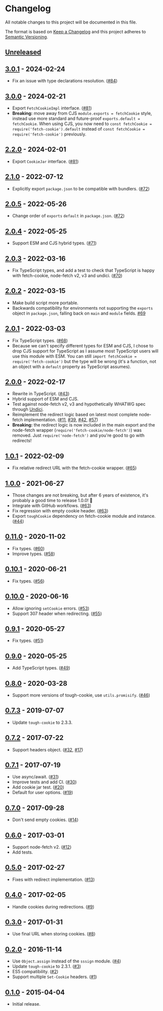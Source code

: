 # Changelog
All notable changes to this project will be documented in this file.

The format is based on [Keep a Changelog](http://keepachangelog.com/en/1.0.0/)
and this project adheres to [Semantic Versioning](http://semver.org/spec/v2.0.0.html).

## [Unreleased]

## [3.0.1] - 2024-02-24
* Fix an issue with type declarations resolution. ([#84])

## [3.0.0] - 2024-02-21
* Export `FetchCookieImpl` interface. ([#81])
* **Breaking:** move away from CJS `module.exports = fetchCookie` style,
  instead use more standard and future-proof `exports.default = fetchCookie`.
  When using CJS, you now need to `const fetchCookie = require('fetch-cookie').default`
  instead of `const fetchCookie = require('fetch-cookie')` previously.

## [2.2.0] - 2024-02-01
* Export `CookieJar` interface. ([#81])

## [2.1.0] - 2022-07-12
* Explicitly export `package.json` to be compatible with bundlers. ([#72])

## [2.0.5] - 2022-05-26
* Change order of `exports` `default` in `package.json`. ([#72])

## [2.0.4] - 2022-05-25
* Support ESM and CJS hybrid types. ([#71])

## [2.0.3] - 2022-03-16
* Fix TypeScript types, and add a test to check that TypeScript is happy
  with fetch-cookie, node-fetch v2, v3 and undici. ([#70])

## [2.0.2] - 2022-03-15
* Make build script more portable.
* Backwards compatibility for environments not supporting the `exports`
  object in `package.json`, falling back on `main` and `module` fields. [#69]

## [2.0.1] - 2022-03-03
* Fix TypeScript types. ([#68])
* Because we can't specify different types for ESM and CJS, I chose to
  drop CJS support for TypeScript as I assume most TypeScript users will
  use this module with ESM. You can still `import fetchCookie = require('fetch-cookie')`
  but the type will be wrong (it's a function, not an object with a
  `default` property as TypeScript assumes).

## [2.0.0] - 2022-02-17
* Rewrite in TypeScript. ([#43])
* Hybrid support of ESM and CJS.
* Test against node-fetch v2, v3 and hypothetically WHATWG
  spec through [Undici](https://github.com/nodejs/undici).
* Reimplement the redirect logic based on latest most complete
  node-fetch implementation. ([#11], [#39], [#42], [#57])
* **Breaking:** the redirect logic is now included in the main
  export and the node-fetch wrapper (`require('fetch-cookie/node-fetch')`)
  was removed. Just `require('node-fetch')` and you're good to go with
  redirects!

## [1.0.1] - 2022-02-09
* Fix relative redirect URL with the fetch-cookie wrapper. ([#65])

## [1.0.0] - 2021-06-27
* Those changes are not breaking, but after 6 years of existence,
  it's probably a good time to release 1.0.0! 🎉
* Integrate with GitHub workflows. ([#63])
* Fix regression with empty cookie header. ([#63])
* Export `toughCookie` dependency on fetch-cookie module and instance. ([#44])

## [0.11.0] - 2020-11-02
* Fix types. ([#60])
* Improve types. ([#58])

## [0.10.1] - 2020-06-21
* Fix types. ([#56])

## [0.10.0] - 2020-06-16
* Allow ignoring `setCookie` errors. ([#53])
* Support 307 header when redirecting. ([#55])

## [0.9.1] - 2020-05-27
* Fix types. ([#51])

## [0.9.0] - 2020-05-25
* Add TypeScript types. ([#49])

## [0.8.0] - 2020-03-28
* Support more versions of tough-cookie, use `utils.promisify`. ([#46])

## [0.7.3] - 2019-07-07
* Update `tough-cookie` to 2.3.3.

## [0.7.2] - 2017-07-22
* Support headers object. ([#32], [#17])

## [0.7.1] - 2017-07-19
* Use async/await. ([#31])
* Improve tests and add CI. ([#30])
* Add cookie jar test. ([#20])
* Default for user options. ([#19])

## [0.7.0] - 2017-09-28
* Don't send empty cookies. ([#14])

## [0.6.0] - 2017-03-01
* Support node-fetch v2. ([#12])
* Add tests.

## [0.5.0] - 2017-02-27
* Fixes with redirect implementation. ([#13])

## [0.4.0] - 2017-02-05
* Handle cookies during redirections. ([#9])

## [0.3.0] - 2017-01-31
* Use final URL when storing cookies. ([#8])

## [0.2.0] - 2016-11-14
* Use `Object.assign` instead of the `sssign` module. ([#4])
* Update `tough-cookie` to 2.3.1. ([#3])
* ES5 compatibility. ([#2])
* Support multiple `Set-Cookie` headers. ([#1])

## [0.1.0] - 2015-04-04
* Initial release.

[Unreleased]: https://github.com/valeriangalliat/fetch-cookie/compare/v3.0.1...HEAD
[3.0.1]: https://github.com/valeriangalliat/fetch-cookie/compare/v3.0.0...v3.0.1
[3.0.0]: https://github.com/valeriangalliat/fetch-cookie/compare/v2.2.0...v3.0.0
[2.2.0]: https://github.com/valeriangalliat/fetch-cookie/compare/v2.1.0...v2.2.0
[2.1.0]: https://github.com/valeriangalliat/fetch-cookie/compare/v2.0.5...v2.1.0
[2.0.5]: https://github.com/valeriangalliat/fetch-cookie/compare/v2.0.4...v2.0.5
[2.0.4]: https://github.com/valeriangalliat/fetch-cookie/compare/v2.0.3...v2.0.4
[2.0.3]: https://github.com/valeriangalliat/fetch-cookie/compare/v2.0.2...v2.0.3
[2.0.2]: https://github.com/valeriangalliat/fetch-cookie/compare/v2.0.1...v2.0.2
[2.0.1]: https://github.com/valeriangalliat/fetch-cookie/compare/v2.0.0...v2.0.1
[2.0.0]: https://github.com/valeriangalliat/fetch-cookie/compare/v1.0.1...v2.0.0
[1.0.1]: https://github.com/valeriangalliat/fetch-cookie/compare/v1.0.0...v1.0.1
[1.0.0]: https://github.com/valeriangalliat/fetch-cookie/compare/v0.11.0...v1.0.0
[0.11.0]: https://github.com/valeriangalliat/fetch-cookie/compare/v0.10.1...v0.11.0
[0.10.1]: https://github.com/valeriangalliat/fetch-cookie/compare/v0.10.0...v0.10.1
[0.10.0]: https://github.com/valeriangalliat/fetch-cookie/compare/v0.9.1...v0.10.0
[0.9.1]: https://github.com/valeriangalliat/fetch-cookie/compare/v0.9.0...v0.9.1
[0.9.0]: https://github.com/valeriangalliat/fetch-cookie/compare/v0.8.0...v0.9.0
[0.8.0]: https://github.com/valeriangalliat/fetch-cookie/compare/v0.7.3...v0.8.0
[0.7.3]: https://github.com/valeriangalliat/fetch-cookie/compare/v0.7.2...v0.7.3
[0.7.2]: https://github.com/valeriangalliat/fetch-cookie/compare/v0.7.1...v0.7.2
[0.7.1]: https://github.com/valeriangalliat/fetch-cookie/compare/v0.7.0...v0.7.1
[0.7.0]: https://github.com/valeriangalliat/fetch-cookie/compare/v0.6.0...v0.7.0
[0.6.0]: https://github.com/valeriangalliat/fetch-cookie/compare/v0.5.0...v0.6.0
[0.5.0]: https://github.com/valeriangalliat/fetch-cookie/compare/v0.4.0...v0.5.0
[0.4.0]: https://github.com/valeriangalliat/fetch-cookie/compare/v0.3.0...v0.4.0
[0.3.0]: https://github.com/valeriangalliat/fetch-cookie/compare/v0.2.0...v0.3.0
[0.2.0]: https://github.com/valeriangalliat/fetch-cookie/compare/v0.1.0...v0.2.0
[0.1.0]: https://github.com/valeriangalliat/fetch-cookie/tree/v0.1.0

[#1]: https://github.com/valeriangalliat/fetch-cookie/issues/1
[#2]: https://github.com/valeriangalliat/fetch-cookie/pull/2
[#3]: https://github.com/valeriangalliat/fetch-cookie/issues/3
[#4]: https://github.com/valeriangalliat/fetch-cookie/pull/4
[#8]: https://github.com/valeriangalliat/fetch-cookie/pull/8
[#9]: https://github.com/valeriangalliat/fetch-cookie/pull/9
[#11]: https://github.com/valeriangalliat/fetch-cookie/issues/11
[#12]: https://github.com/valeriangalliat/fetch-cookie/issues/12
[#13]: https://github.com/valeriangalliat/fetch-cookie/issues/13
[#14]: https://github.com/valeriangalliat/fetch-cookie/pull/14
[#17]: https://github.com/valeriangalliat/fetch-cookie/issues/17
[#19]: https://github.com/valeriangalliat/fetch-cookie/pull/19
[#20]: https://github.com/valeriangalliat/fetch-cookie/pull/20
[#30]: https://github.com/valeriangalliat/fetch-cookie/pull/30
[#31]: https://github.com/valeriangalliat/fetch-cookie/pull/31
[#32]: https://github.com/valeriangalliat/fetch-cookie/pull/32
[#39]: https://github.com/valeriangalliat/fetch-cookie/issues/39
[#42]: https://github.com/valeriangalliat/fetch-cookie/issues/42
[#43]: https://github.com/valeriangalliat/fetch-cookie/issues/43
[#44]: https://github.com/valeriangalliat/fetch-cookie/pull/44
[#46]: https://github.com/valeriangalliat/fetch-cookie/pull/46
[#49]: https://github.com/valeriangalliat/fetch-cookie/pull/49
[#51]: https://github.com/valeriangalliat/fetch-cookie/pull/51
[#53]: https://github.com/valeriangalliat/fetch-cookie/pull/53
[#55]: https://github.com/valeriangalliat/fetch-cookie/pull/55
[#56]: https://github.com/valeriangalliat/fetch-cookie/pull/56
[#57]: https://github.com/valeriangalliat/fetch-cookie/issues/57
[#58]: https://github.com/valeriangalliat/fetch-cookie/pull/58
[#60]: https://github.com/valeriangalliat/fetch-cookie/pull/60
[#63]: https://github.com/valeriangalliat/fetch-cookie/pull/63
[#65]: https://github.com/valeriangalliat/fetch-cookie/issues/65
[#68]: https://github.com/valeriangalliat/fetch-cookie/issues/68
[#69]: https://github.com/valeriangalliat/fetch-cookie/issues/69
[#70]: https://github.com/valeriangalliat/fetch-cookie/issues/70
[#71]: https://github.com/valeriangalliat/fetch-cookie/issues/71
[#72]: https://github.com/valeriangalliat/fetch-cookie/issues/72
[#81]: https://github.com/valeriangalliat/fetch-cookie/pull/81
[#84]: https://github.com/valeriangalliat/fetch-cookie/issues/84
